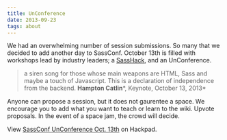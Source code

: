 ```yaml
---
title: UnConference
date: 2013-09-23
tags: about 
---
```


We had an overwhelming number of session submissions. So many that we decided to add another day to SassConf. October 13th is filled with workshops lead by industry leaders; a [SassHack](/pages/sasshack), and an UnConference. 

> a siren song for those whose main weapons are HTML, Sass and maybe a touch of Javascript. This is a declaration of independence from the backend. 
  **Hampton Catlin***, Keynote, October 13, 2013*

Anyone can propose a session, but it does not gaurentee a space. We encourage you to add what you want to teach or learn to the wiki. Upvote proposals. In the event of a space jam, the crowd will decide. 
<script src="https://hackpad.com/RFCQnAVo8VJ.js"></script><noscript><div>View <a href="https://hackpad.com/RFCQnAVo8VJ">SassConf UnConference Oct. 13th</a> on Hackpad.</div></noscript>
 

